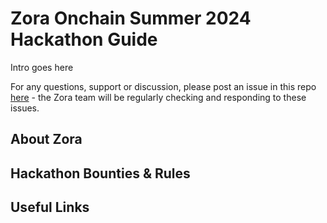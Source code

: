 # Zora Onchain Summer 2024 Hackathon Guide

Intro goes here

For any questions, support or discussion, please post an issue in this repo [here](/issues) - the Zora team will be regularly checking and responding to these issues.

## About Zora

## Hackathon Bounties & Rules

## Useful Links
